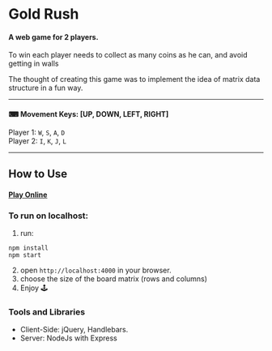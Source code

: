 # Gold Rush 

#### A web game for 2 players.

To win each player needs to collect as many coins as he can, and avoid getting in walls 

The thought of creating this game was to implement the idea of matrix data structure in a fun way.

---

#### ⌨ Movement Keys: [UP, DOWN, LEFT, RIGHT]

Player 1: `W`, `S`, `A`, `D`<br>
Player 2: `I`, `K`, `J`, `L`

---

## How to Use

#### [Play Online](https://mk-dragon-rush.herokuapp.com/)

### To run on localhost:

1. run:

```
npm install
npm start
```

2. open `http://localhost:4000` in your browser.
3. choose the size of the board matrix (rows and columns)
4. Enjoy 🕹


### Tools and Libraries

- Client-Side: jQuery, Handlebars.
- Server: NodeJs with Express
